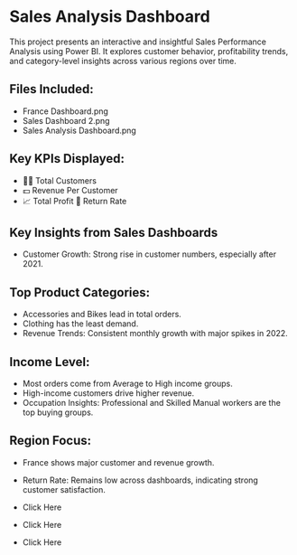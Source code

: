 # Sales Analysis Dashboard
This project presents an interactive and insightful Sales Performance Analysis using Power BI. It explores customer behavior, profitability trends, and category-level insights across various regions over time.
##  Files Included:
- France Dashboard.png
- Sales Dashboard 2.png
- Sales Analysis Dashboard.png

## Key KPIs Displayed:
- 🧍‍♂️ Total Customers
- 💵 Revenue Per Customer
- 📈 Total Profit
🔁 Return Rate
## Key Insights from Sales Dashboards
- Customer Growth: Strong rise in customer numbers, especially after 2021.
## Top Product Categories:
- Accessories and Bikes lead in total orders.
- Clothing has the least demand.
- Revenue Trends: Consistent monthly growth with major spikes in 2022.
## Income Level:
- Most orders come from Average to High income groups.
- High-income customers drive higher revenue.
- Occupation Insights: Professional and Skilled Manual workers are the top buying groups.
## Region Focus:
- France shows major customer and revenue growth.
- Return Rate: Remains low across dashboards, indicating strong customer satisfaction.

- Click Here <a href=https://github.com/unezakhan23/Sales-Analysis-Dashboard/blob/main/Sales%20Analysis%20Dashboard.png></a>
- Click Here <a href=https://github.com/unezakhan23/Sales-Analysis-Dashboard/blob/main/Sales%20Dashboard%202.png></a>
- Click Here <a href=https://github.com/unezakhan23/Sales-Analysis-Dashboard/blob/main/France%20Dashboard.png></a>

